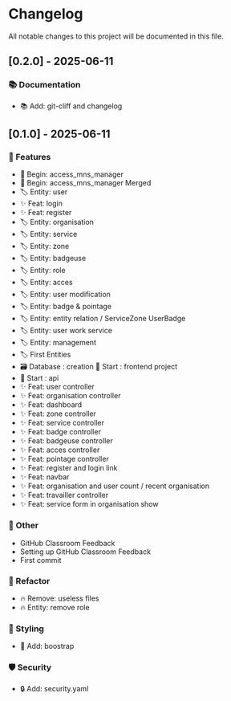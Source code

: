 # Changelog

All notable changes to this project will be documented in this file.

## [0.2.0] - 2025-06-11

### 📚 Documentation

- 📚 Add: git-cliff and changelog

## [0.1.0] - 2025-06-11

### 🚀 Features

- 🎉 Begin: access_mns_manager
- 🎉 Begin: access_mns_manager Merged 
- 🏷️ Entity: user
- ✨ Feat: login
- ✨ Feat: register
- 🏷️ Entity: organisation
- 🏷️ Entity: service
- 🏷️ Entity: zone
- 🏷️ Entity: badgeuse
- 🏷️ Entity: role
- 🏷️ Entity: acces
- 🏷️ Entity: user modification
- 🏷️ Entity: badge & pointage
- 🏷️ Entity: entity relation / ServiceZone UserBadge
- 🏷️ Entity: user work service
- 🏷️ Entity: management
- 🏷️ First Entities
-  🗃️  Database : creation
🎉 Start : frontend project
- 🎉 Start : api
- ✨ Feat: user controller
- ✨ Feat: organisation controller
- ✨ Feat: dashboard
- ✨ Feat: zone controller
- ✨ Feat: service controller
- ✨ Feat: badge controller
- ✨ Feat: badgeuse controller
- ✨ Feat: acces controller
- ✨ Feat: pointage controller
- ✨ Feat: register and login link
- ✨ Feat: navbar
- ✨ Feat: organisation and user count / recent organisation
- ✨ Feat: travailler controller
- ✨ Feat: service form in organisation show

### 💼 Other

- GitHub Classroom Feedback
- Setting up GitHub Classroom Feedback
- First commit

### 🚜 Refactor

- 🔥 Remove: useless files
- 🔥 Entity: remove role

### 🎨 Styling

- 💄 Add: boostrap

### 🛡️ Security

- 🔒️ Add: security.yaml

<!-- generated by git-cliff -->
